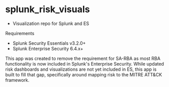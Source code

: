# splunk_risk_visuals
- Visualization repo for Splunk and ES

Requirements
- Splunk Security Essentials v3.2.0+
- Splunk Enterprise Security 6.4.x+

This app was created to remove the requirement for SA-RBA as most RBA functionality is now included in Splunk's Enterprise Security.
While updated risk dashboards and visualizations are not yet included in ES, this app is built to fill that gap, specifically around mapping risk to the MITRE ATT&CK framework.
